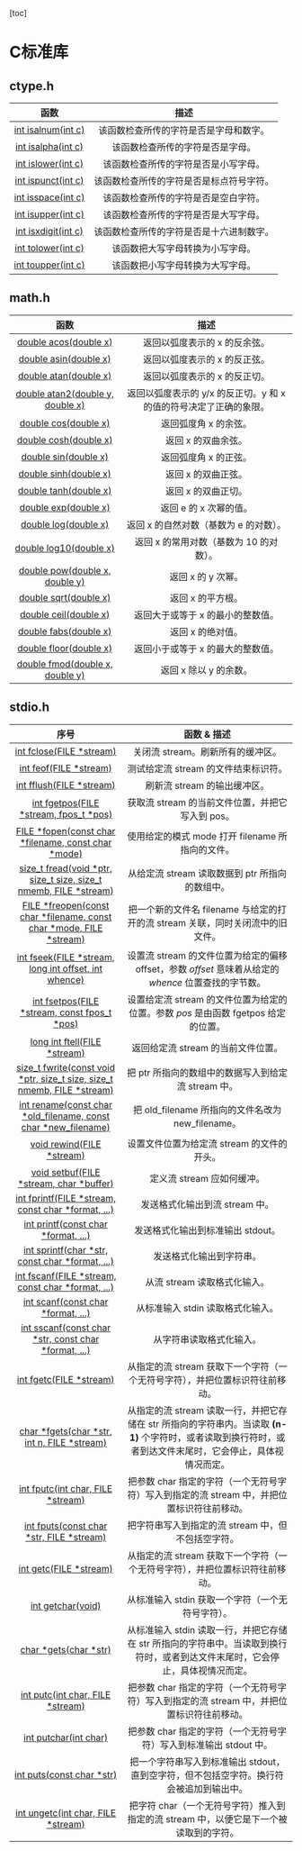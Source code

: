 [toc]

# C标准库

## ctype.h

|                             函数                             |                   描述                   |
| :----------------------------------------------------------: | :--------------------------------------: |
| [int isalnum(int c)](https://www.w3cschool.cn/c/c-function-isalnum.html) |  该函数检查所传的字符是否是字母和数字。  |
| [int isalpha(int c)](https://www.w3cschool.cn/c/c-function-isalpha.html) |     该函数检查所传的字符是否是字母。     |
| [int islower(int c)](https://www.w3cschool.cn/c/c-function-islower.html) |   该函数检查所传的字符是否是小写字母。   |
| [int ispunct(int c)](https://www.w3cschool.cn/c/c-function-ispunct.html) | 该函数检查所传的字符是否是标点符号字符。 |
| [int isspace(int c)](https://www.w3cschool.cn/c/c-function-isspace.html) |   该函数检查所传的字符是否是空白字符。   |
| [int isupper(int c)](https://www.w3cschool.cn/c/c-function-isupper.html) |   该函数检查所传的字符是否是大写字母。   |
| [int isxdigit(int c)](https://www.w3cschool.cn/c/c-function-isxdigit.html) | 该函数检查所传的字符是否是十六进制数字。 |
| [int tolower(int c)](https://www.w3cschool.cn/c/c-function-tolower.html) |     该函数把大写字母转换为小写字母。     |
| [int toupper(int c)](https://www.w3cschool.cn/c/c-function-toupper.html) |     该函数把小写字母转换为大写字母。     |

## math.h

|                             函数                             |                             描述                             |
| :----------------------------------------------------------: | :----------------------------------------------------------: |
| [double acos(double x)](https://www.w3cschool.cn/c/c-function-acos.html) |                返回以弧度表示的 x 的反余弦。                 |
| [double asin(double x)](https://www.w3cschool.cn/c/c-function-asin.html) |                返回以弧度表示的 x 的反正弦。                 |
| [double atan(double x)](https://www.w3cschool.cn/c/c-function-atan.html) |                返回以弧度表示的 x 的反正切。                 |
| [double atan2(double y, double x)](https://www.w3cschool.cn/c/c-function-atan2.html) | 返回以弧度表示的 y/x 的反正切。y 和 x 的值的符号决定了正确的象限。 |
| [double cos(double x)](https://www.w3cschool.cn/c/c-function-cos.html) |                    返回弧度角 x 的余弦。                     |
| [double cosh(double x)](https://www.w3cschool.cn/c/c-function-cosh.html) |                     返回 x 的双曲余弦。                      |
| [double sin(double x)](https://www.w3cschool.cn/c/c-function-sin.html) |                    返回弧度角 x 的正弦。                     |
| [double sinh(double x)](https://www.w3cschool.cn/c/c-function-sinh.html) |                     返回 x 的双曲正弦。                      |
| [double tanh(double x)](https://www.w3cschool.cn/c/c-function-tanh.html) |                     返回 x 的双曲正切。                      |
| [double exp(double x)](https://www.w3cschool.cn/c/c-function-exp.html) |                    返回 e 的 x 次幂的值。                    |
| [double log(double x)](https://www.w3cschool.cn/c/c-function-log.html) |            返回 x 的自然对数（基数为 e 的对数）。            |
| [double log10(double x)](https://www.w3cschool.cn/c/c-function-log10.html) |           返回 x 的常用对数（基数为 10 的对数）。            |
| [double pow(double x, double y)](https://www.w3cschool.cn/c/c-function-pow.html) |                      返回 x 的 y 次幂。                      |
| [double sqrt(double x)](https://www.w3cschool.cn/c/c-function-sqrt.html) |                      返回 x 的平方根。                       |
| [double ceil(double x)](https://www.w3cschool.cn/c/c-function-ceil.html) |              返回大于或等于 x 的最小的整数值。               |
| [double fabs(double x)](https://www.w3cschool.cn/c/c-function-fabs.html) |                      返回 x 的绝对值。                       |
| [double floor(double x)](https://www.w3cschool.cn/c/c-function-floor.html) |              返回小于或等于 x 的最大的整数值。               |
| [double fmod(double x, double y)](https://www.w3cschool.cn/c/c-function-fmod.html) |                    返回 x 除以 y 的余数。                    |

## stdio.h

|                             序号                             |                         函数 & 描述                          |
| :----------------------------------------------------------: | :----------------------------------------------------------: |
| [int fclose(FILE *stream)](https://www.w3cschool.cn/c/c-function-fclose.html) |              关闭流 stream。刷新所有的缓冲区。               |
| [int feof(FILE *stream)](https://www.w3cschool.cn/c/c-function-feof.html) |             测试给定流 stream 的文件结束标识符。             |
| [int fflush(FILE *stream)](https://www.w3cschool.cn/c/c-function-fflush.html) |                 刷新流 stream 的输出缓冲区。                 |
| [int fgetpos(FILE *stream, fpos_t *pos)](https://www.w3cschool.cn/c/c-function-fgetpos.html) |       获取流 stream 的当前文件位置，并把它写入到 pos。       |
| [FILE *fopen(const char *filename, const char *mode)](https://www.w3cschool.cn/c/c-function-fopen.html) |       使用给定的模式 mode 打开 filename 所指向的文件。       |
| [size_t fread(void *ptr, size_t size, size_t nmemb, FILE *stream)](https://www.w3cschool.cn/c/c-function-fread.html) |       从给定流 stream 读取数据到 ptr 所指向的数组中。        |
| [FILE *freopen(const char *filename, const char *mode, FILE *stream)](https://www.w3cschool.cn/c/c-function-freopen.html) | 把一个新的文件名 filename 与给定的打开的流 stream 关联，同时关闭流中的旧文件。 |
| [int fseek(FILE *stream, long int offset, int whence)](https://www.w3cschool.cn/c/c-function-fseek.html) | 设置流 stream 的文件位置为给定的偏移 offset，参数 *offset* 意味着从给定的 *whence* 位置查找的字节数。 |
| [int fsetpos(FILE *stream, const fpos_t *pos)](https://www.w3cschool.cn/c/c-function-fsetpos.html) | 设置给定流 stream 的文件位置为给定的位置。参数 *pos* 是由函数 fgetpos 给定的位置。 |
| [long int ftell(FILE *stream)](https://www.w3cschool.cn/c/c-function-ftell.html) |              返回给定流 stream 的当前文件位置。              |
| [size_t fwrite(const void *ptr, size_t size, size_t nmemb, FILE *stream)](https://www.w3cschool.cn/c/c-function-fwrite.html) |     把 ptr 所指向的数组中的数据写入到给定流 stream 中。      |
| [int rename(const char *old_filename, const char *new_filename)](https://www.w3cschool.cn/c/c-function-rename.html) |      把 old_filename 所指向的文件名改为 new_filename。       |
| [void rewind(FILE *stream)](https://www.w3cschool.cn/c/c-function-rewind.html) |          设置文件位置为给定流 stream 的文件的开头。          |
| [void setbuf(FILE *stream, char *buffer)](https://www.w3cschool.cn/c/c-function-setbuf.html) |                  定义流 stream 应如何缓冲。                  |
| [int fprintf(FILE *stream, const char *format, ...)](https://www.w3cschool.cn/c/c-function-fprintf.html) |                发送格式化输出到流 stream 中。                |
| [int printf(const char *format, ...)](https://www.w3cschool.cn/c/c-function-printf.html) |              发送格式化输出到标准输出 stdout。               |
| [int sprintf(char *str, const char *format, ...)](https://www.w3cschool.cn/c/c-function-sprintf.html) |                   发送格式化输出到字符串。                   |
| [int fscanf(FILE *stream, const char *format, ...)](https://www.w3cschool.cn/c/c-function-fscanf.html) |                 从流 stream 读取格式化输入。                 |
| [int scanf(const char *format, ...)](https://www.w3cschool.cn/c/c-function-scanf.html) |              从标准输入 stdin 读取格式化输入。               |
| [int sscanf(const char *str, const char *format, ...)](https://www.w3cschool.cn/c/c-function-sscanf.html) |                   从字符串读取格式化输入。                   |
| [int fgetc(FILE *stream)](https://www.w3cschool.cn/c/c-function-fgetc.html) | 从指定的流 stream 获取下一个字符（一个无符号字符），并把位置标识符往前移动。 |
| [char *fgets(char *str, int n, FILE *stream)](https://www.w3cschool.cn/c/c-function-fgets.html) | 从指定的流 stream 读取一行，并把它存储在 str 所指向的字符串内。当读取 **(n-1)** 个字符时，或者读取到换行符时，或者到达文件末尾时，它会停止，具体视情况而定。 |
| [int fputc(int char, FILE *stream)](https://www.w3cschool.cn/c/c-function-fputc.html) | 把参数 char 指定的字符（一个无符号字符）写入到指定的流 stream 中，并把位置标识符往前移动。 |
| [int fputs(const char *str, FILE *stream)](https://www.w3cschool.cn/c/c-function-fputs.html) |      把字符串写入到指定的流 stream 中，但不包括空字符。      |
| [int getc(FILE *stream)](https://www.w3cschool.cn/c/c-function-getc.html) | 从指定的流 stream 获取下一个字符（一个无符号字符），并把位置标识符往前移动。 |
| [int getchar(void)](https://www.w3cschool.cn/c/c-function-getchar.html) |      从标准输入 stdin 获取一个字符（一个无符号字符）。       |
| [char *gets(char *str)](https://www.w3cschool.cn/c/c-function-gets.html) | 从标准输入 stdin 读取一行，并把它存储在 str 所指向的字符串中。当读取到换行符时，或者到达文件末尾时，它会停止，具体视情况而定。 |
| [int putc(int char, FILE *stream)](https://www.w3cschool.cn/c/c-function-putc.html) | 把参数 char 指定的字符（一个无符号字符）写入到指定的流 stream 中，并把位置标识符往前移动。 |
| [int putchar(int char)](https://www.w3cschool.cn/c/c-function-putchar.html) | 把参数 char 指定的字符（一个无符号字符）写入到标准输出 stdout 中。 |
| [int puts(const char *str)](https://www.w3cschool.cn/c/c-function-puts.html) | 把一个字符串写入到标准输出 stdout，直到空字符，但不包括空字符。换行符会被追加到输出中。 |
| [int ungetc(int char, FILE *stream)](https://www.w3cschool.cn/c/c-function-ungetc.html) | 把字符 char（一个无符号字符）推入到指定的流 stream 中，以便它是下一个被读取到的字符。 |